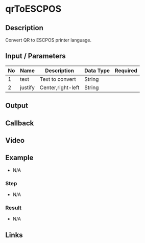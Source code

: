 # qrToESCPOS

## Description

Convert QR to ESCPOS printer language.

## Input / Parameters

| No | Name | Description | Data Type | Required |
| ------ | ------ | ------ |------ | ------ |
| 1 | text | Text to convert | String |  | 
| 2 | justify | Center,right-left | String |  | 

## Output

## Callback

## Video

## Example

- N/A

### Step

- N/A

### Result

- N/A

## Links